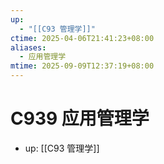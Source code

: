 ```yaml
---
up:
  - "[[C93 管理学]]"
ctime: 2025-04-06T21:41:23+08:00
aliases:
  - 应用管理学
mtime: 2025-09-09T12:37:19+08:00
---
```


# C939 应用管理学

- up: [[C93 管理学]]
